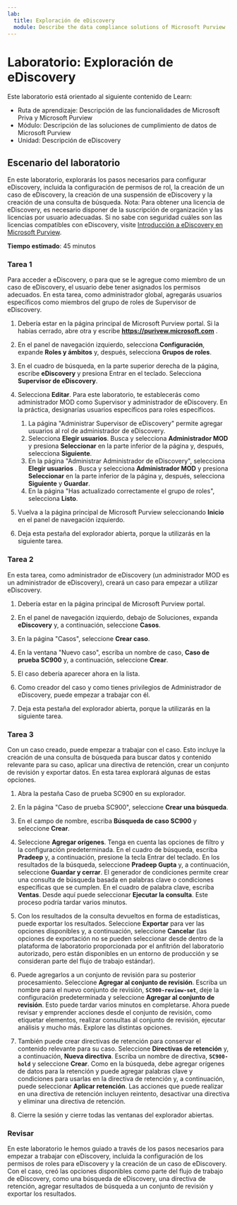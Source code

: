 ```yaml
---
lab:
  title: Exploración de eDiscovery
  module: Describe the data compliance solutions of Microsoft Purview
---
```


# Laboratorio: Exploración de eDiscovery

Este laboratorio está orientado al siguiente contenido de Learn:

- Ruta de aprendizaje: Descripción de las funcionalidades de Microsoft Priva y Microsoft Purview
- Módulo: Descripción de las soluciones de cumplimiento de datos de Microsoft Purview
- Unidad: Descripción de eDiscovery

## Escenario del laboratorio

En este laboratorio, explorarás los pasos necesarios para configurar eDiscovery, incluida la configuración de permisos de rol, la creación de un caso de eDiscovery, la creación de una suspensión de eDiscovery y la creación de una consulta de búsqueda.  Nota:  Para obtener una licencia de eDiscovery, es necesario disponer de la suscripción de organización y las licencias por usuario adecuadas. Si no sabe con seguridad cuáles son las licencias compatibles con eDiscovery, visite [Introducción a eDiscovery en Microsoft Purview](https://docs.microsoft.com/microsoft-365/compliance/get-started-core-ediscovery?view=o365-worldwide).

**Tiempo estimado**: 45 minutos

### Tarea 1

Para acceder a eDiscovery, o para que se le agregue como miembro de un caso de eDiscovery, el usuario debe tener asignados los permisos adecuados. En esta tarea, como administrador global, agregarás usuarios específicos como miembros del grupo de roles de Supervisor de eDiscovery.

1. Debería estar en la página principal de Microsoft Purview portal.  Si la habías cerrado, abre otra y escribe **https://purivew.microsoft.com** .

1. En el panel de navegación izquierdo, selecciona **Configuración**, expande **Roles y ámbitos** y, después, selecciona **Grupos de roles**.

1. En el cuadro de búsqueda, en la parte superior derecha de la página, escribe **eDiscovery** y presiona Entrar en el teclado.  Selecciona **Supervisor de eDiscovery**.

1. Selecciona **Editar**. Para este laboratorio, te establecerás como administrador MOD como Supervisor y administrador de eDiscovery.  En la práctica, designarías usuarios específicos para roles específicos.
    1. La página "Administrar Supervisor de eDiscovery" permite agregar usuarios al rol de administrador de eDiscovery.
    1. Selecciona **Elegir usuarios**. Busca y selecciona **Administrador MOD** y presiona **Seleccionar** en la parte inferior de la página y, después, selecciona **Siguiente**.
    1. En la página "Administrar Administrador de eDiscovery", selecciona **Elegir usuarios** . Busca y selecciona **Administrador MOD** y presiona **Seleccionar** en la parte inferior de la página y, después, selecciona **Siguiente** y **Guardar**.
    1. En la página "Has actualizado correctamente el grupo de roles", selecciona **Listo**.

1. Vuelva a la página principal de Microsoft Purview seleccionando **Inicio** en el panel de navegación izquierdo.

1. Deja esta pestaña del explorador abierta, porque la utilizarás en la siguiente tarea.

### Tarea 2

En esta tarea, como administrador de eDiscovery (un administrador MOD es un administrador de eDiscovery), creará un caso para empezar a utilizar eDiscovery.

1. Debería estar en la página principal de Microsoft Purview portal.

1. En el panel de navegación izquierdo, debajo de Soluciones, expanda **eDiscovery** y, a continuación, seleccione **Casos**.

1. En la página "Casos", seleccione **Crear caso**.

1. En la ventana "Nuevo caso", escriba un nombre de caso, **Caso de prueba SC900** y, a continuación, seleccione **Crear**.

1. El caso debería aparecer ahora en la lista.

1. Como creador del caso y como tienes privilegios de Administrador de eDiscovery, puede empezar a trabajar con él.  

1. Deja esta pestaña del explorador abierta, porque la utilizarás en la siguiente tarea.

### Tarea 3

Con un caso creado, puede empezar a trabajar con el caso.  Esto incluye la creación de una consulta de búsqueda para buscar datos y contenido relevante para su caso, aplicar una directiva de retención, crear un conjunto de revisión y exportar datos. En esta tarea explorará algunas de estas opciones.

1. Abra la pestaña Caso de prueba SC900 en su explorador.

1. En la página "Caso de prueba SC900", seleccione **Crear una búsqueda**.

1. En el campo de nombre, escriba **Búsqueda de caso SC900** y seleccione **Crear**.

1. Seleccione **Agregar orígenes**. Tenga en cuenta las opciones de filtro y la configuración predeterminada. En el cuadro de búsqueda, escriba **Pradeep** y, a continuación, presione la tecla Entrar del teclado. En los resultados de la búsqueda, seleccione **Pradeep Gupta** y, a continuación, seleccione **Guardar y cerrar**. El generador de condiciones permite crear una consulta de búsqueda basada en palabras clave o condiciones específicas que se cumplen. En el cuadro de palabra clave, escriba **Ventas**. Desde aquí puede seleccionar **Ejecutar la consulta**.  Este proceso podría tardar varios minutos.

1. Con los resultados de la consulta devueltos en forma de estadísticas, puede exportar los resultados.  Seleccione **Exportar** para ver las opciones disponibles y, a continuación, seleccione **Cancelar** (las opciones de exportación no se pueden seleccionar desde dentro de la plataforma de laboratorio proporcionada por el anfitrión del laboratorio autorizado, pero están disponibles en un entorno de producción y se consideran parte del flujo de trabajo estándar).

1. Puede agregarlos a un conjunto de revisión para su posterior procesamiento.  Seleccione **Agregar al conjunto de revisión**. Escriba un nombre para el nuevo conjunto de revisión, **`SC900-review-set`**, deje la configuración predeterminada y seleccione **Agregar al conjunto de revisión**.  Esto puede tardar varios minutos en completarse.  Ahora puede revisar y emprender acciones desde el conjunto de revisión, como etiquetar elementos, realizar consultas al conjunto de revisión, ejecutar análisis y mucho más.  Explore las distintas opciones.

1. También puede crear directivas de retención para conservar el contenido relevante para su caso. Seleccione **Directivas de retención** y, a continuación, **Nueva directiva**.  Escriba un nombre de directiva, **`SC900-hold`** y seleccione **Crear**.  Como en la búsqueda, debe agregar orígenes de datos para la retención y puede agregar palabras clave y condiciones para usarlas en la directiva de retención y, a continuación, puede seleccionar **Aplicar retención**.  Las acciones que puede realizar en una directiva de retención incluyen reintento, desactivar una directiva y eliminar una directiva de retención.

1. Cierre la sesión y cierre todas las ventanas del explorador abiertas.

### Revisar

En este laboratorio le hemos guiado a través de los pasos necesarios para empezar a trabajar con eDiscovery, incluida la configuración de los permisos de roles para eDiscovery y la creación de un caso de eDiscovery.  Con el caso, creó las opciones disponibles como parte del flujo de trabajo de eDiscovery, como una búsqueda de eDiscovery, una directiva de retención, agregar resultados de búsqueda a un conjunto de revisión y exportar los resultados.
